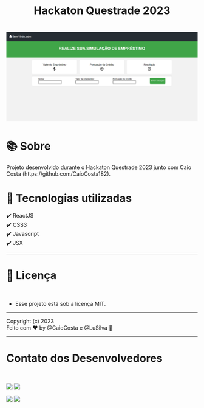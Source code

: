 <h1 align="center"><b>Hackaton Questrade 2023</b></h1>
<h1 align="center"><img src="./appReact.png"></h1>
<h1 >📚  Sobre</h1>
Projeto desenvolvido durante o Hackaton Questrade 2023 junto com Caio Costa (https://github.com/CaioCosta182).


<h1 >🚀  Tecnologias utilizadas</h1>
✔️ ReactJS <br>
✔️ CSS3 <br>
✔️ Javascript <br>
✔️ JSX <br>

---

<h1> 📝 Licença </h1><br>

- Esse projeto está sob a licença MIT. 
---
Copyright (c) 2023 <br>
Feito com ♥ by @CaioCosta e  @LuSilva :wave:

---
<h1> Contato dos Desenvolvedores </h1><br>
<p align="left">
  <a href="https://www.linkedin.com/in/ludmila-silva-s0097/" target="_blank"><img src="https://img.shields.io/badge/-LinkedIn-%230077B5?style=for-the-badge&logo=linkedin&logoColor=white"></a>
   <a href="mailto:lud.caina@gmail.com"><img src="https://img.shields.io/badge/Gmail-D14836?style=for-the-badge&logo=gmail&logoColor=white" target="_blank"></a>
</p>
<p align="left">
  <a href="[https://www.linkedin.com/in/](https://www.linkedin.com/in/caiocostadev/)" target="_blank"><img src="https://img.shields.io/badge/-LinkedIn-%230077B5?style=for-the-badge&logo=linkedin&logoColor=white"></a>
   <a href="mailto:caiocosta182@gmail.com"><img src="https://img.shields.io/badge/Gmail-D14836?style=for-the-badge&logo=gmail&logoColor=white" target="_blank"></a>
</p>

